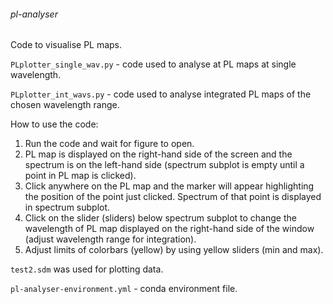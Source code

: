 ###### pl-analyser

Code to visualise PL maps.

`PLplotter_single_wav.py` - code used to analyse at PL maps at single wavelength.

`PLplotter_int_wavs.py` - code used to analyse integrated PL maps of the chosen wavelength range.

How to use the code:
1. Run the code and wait for figure to open.
2. PL map is displayed on the right-hand side of the screen and the spectrum is on the left-hand side (spectrum subplot is empty until a point in PL map is clicked).
3. Click anywhere on the PL map and the marker will appear highlighting the position of the point just clicked. Spectrum of that point is displayed in spectrum subplot.
4. Click on the slider (sliders) below spectrum subplot to change the wavelength of PL map displayed on the right-hand side of the window (adjust wavelength range for integration).
5. Adjust limits of colorbars (yellow) by using yellow sliders (min and max).

`test2.sdm` was used for plotting data.

`pl-analyser-environment.yml` - conda environment file.
